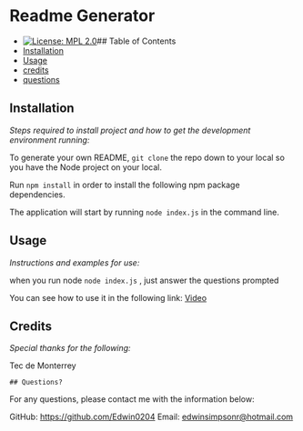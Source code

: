 # Readme Generator
  * [![License: MPL 2.0](https://img.shields.io/badge/License-MPL_2.0-brightgreen.svg)](https://opensource.org/licenses/MPL-2.0)## Table of Contents
  * [Installation](##Installation)
  * [Usage](##Usage)
  * [credits](##Credits)
  * [questions](##Questions?)
  
  ## Installation

  *Steps required to install project and how to get the development environment running:*
  
 To generate your own README, `git clone` the repo down to your local so you have the Node project on your local.

Run `npm install` in order to install the following npm package dependencies.

The application will start by running `node index.js` in the command line.
  
  ## Usage 
  
  *Instructions and examples for use:*
  
  when you run node `node index.js` , just answer the questions prompted

  You can see how to use it in the following link: [Video](https://drive.google.com/file/d/1gjsrmGY4-BGQ1JJsDJjGOHMD1qqLaHT3/view)
  
  ## Credits
  
  *Special thanks for the following:*
  
  Tec de Monterrey
  
      
    ## Questions?
    
  For any questions, please contact me with the information below:
 
  GitHub: https://github.com/Edwin0204
  Email: edwinsimpsonr@hotmail.com